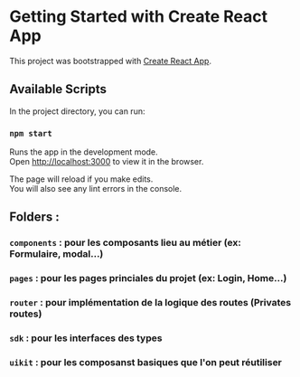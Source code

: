 # Getting Started with Create React App

This project was bootstrapped with [Create React App](https://github.com/facebook/create-react-app).

## Available Scripts

In the project directory, you can run:

### `npm start`

Runs the app in the development mode.\
Open [http://localhost:3000](http://localhost:3000) to view it in the browser.

The page will reload if you make edits.\
You will also see any lint errors in the console.

## Folders :

### `components` : pour les composants lieu au métier (ex: Formulaire, modal...)
### `pages` : pour les pages princiales du projet (ex: Login, Home...) 
### `router` : pour implémentation de la logique des routes (Privates routes)
### `sdk` : pour les interfaces des types
### `uikit` : pour les composanst basiques que l'on peut réutiliser 

